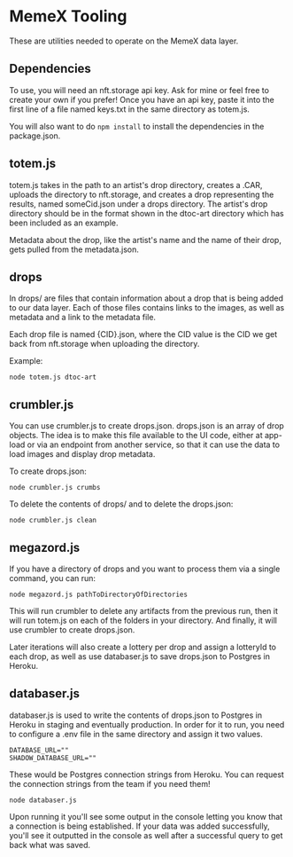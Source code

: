 # MemeX Tooling

These are utilities needed to operate on the MemeX data layer. 

## Dependencies

To use, you will need an nft.storage api key. Ask for mine or feel free to create your own if you prefer! 
Once you have an api key, paste it into the first line of a file named keys.txt in the same directory as
totem.js.

You will also want to do ```npm install``` to install the dependencies in the package.json.

## totem.js

totem.js takes in the path to an artist's drop directory, creates a .CAR, uploads the directory to nft.storage,
and creates a drop representing the results, named someCid.json under a drops directory. The artist's drop directory 
should be in the format shown in the dtoc-art directory which has been included as an example.

Metadata about the drop, like the artist's name and the name of their drop, gets pulled from the metadata.json. 

## drops

In drops/ are files that contain information about a drop that is being added to our data layer. 
Each of those files contains links to the images, as well as metadata and a link to the metadata file. 

Each drop file is named {CID}.json, where the CID value is the CID we get back from nft.storage when uploading
the directory.

Example:

```node totem.js dtoc-art```

## crumbler.js

You can use crumbler.js to create drops.json. drops.json is an array of drop objects. The idea
is to make this file available to the UI code, either at app-load or via an endpoint from another service, so that it
can use the data to load images and display drop metadata.

To create drops.json: 

```node crumbler.js crumbs```

To delete the contents of drops/ and to delete the drops.json:

```node crumbler.js clean```

## megazord.js

If you have a directory of drops and you want to process them via a single command, you can run:

```node megazord.js pathToDirectoryOfDirectories```

This will run crumbler to delete any artifacts from the previous run, then it will run totem.js on each of the folders in your directory.
And finally, it will use crumbler to create drops.json.

Later iterations will also create a lottery per drop and assign a lotteryId to each drop, as well as use databaser.js to save drops.json
to Postgres in Heroku.

## databaser.js

databaser.js is used to write the contents of drops.json to Postgres in Heroku in staging and eventually production. In order for
it to run, you need to configure a .env file in the same directory and assign it two values.

```
DATABASE_URL=""
SHADOW_DATABASE_URL=""
```

These would be Postgres connection strings from Heroku. You can request the connection strings from the team if you need them!

```node databaser.js```

Upon running it you'll see some output in the console letting you know that a connection is being established. If your data was added
successfully, you'll see it outputted in the console as well after a successful query to get back what was saved.